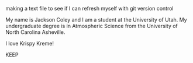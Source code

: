 making a text file to see if I can refresh myself with git version control


My name is Jackson Coley and I am a student at the University of Utah. My undergraduate degree is in Atmospheric Science from the University of North Carolina Asheville. 

I love Krispy Kreme!

KEEP 
